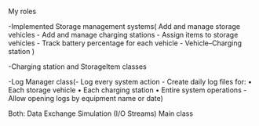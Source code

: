 My roles

-Implemented Storage management systems( Add and manage storage vehicles
                                           - Add and manage charging stations
                                           - Assign items to storage vehicles
                                           - Track battery percentage for each vehicle
                                           - Vehicle–Charging station )


-Charging station and StorageItem classes

-Log Manager class(- Log every system action
                      - Create daily log files for:
                           • Each storage vehicle
                           • Each charging station
                           • Entire system operations
                      - Allow opening logs by equipment name or date)

Both:
Data Exchange Simulation (I/O Streams)
Main class
